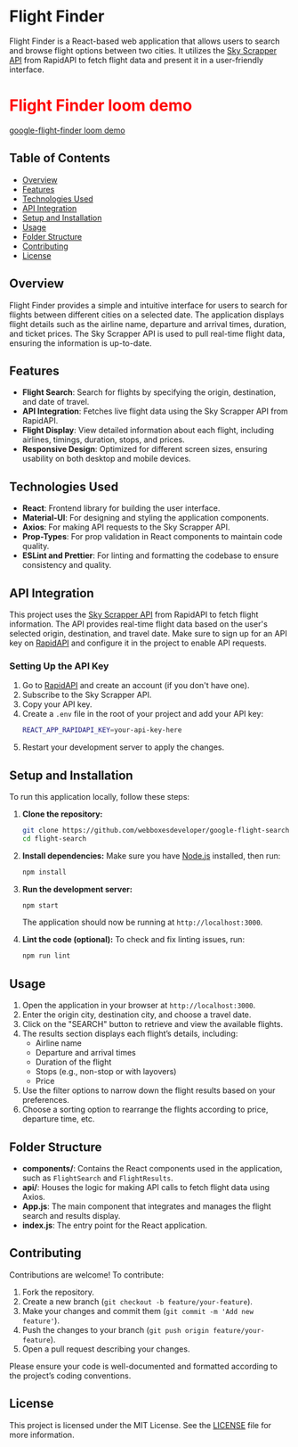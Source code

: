 # Flight Finder

Flight Finder is a React-based web application that allows users to search and browse flight options between two cities. It utilizes the [Sky Scrapper API](https://rapidapi.com/apiheya/api/sky-scrapper) from RapidAPI to fetch flight data and present it in a user-friendly interface.

# <span style="color: red;">Flight Finder loom demo</span>
[google-flight-finder loom demo](https://www.loom.com/share/4629f8f3f15a4f488885a3b45e63e50c?sid=a0b4e939-9c25-402d-b13e-b952703d39ad)

## Table of Contents

- [Overview](#overview)
- [Features](#features)
- [Technologies Used](#technologies-used)
- [API Integration](#api-integration)
- [Setup and Installation](#setup-and-installation)
- [Usage](#usage)
- [Folder Structure](#folder-structure)
- [Contributing](#contributing)
- [License](#license)

## Overview

Flight Finder provides a simple and intuitive interface for users to search for flights between different cities on a selected date. The application displays flight details such as the airline name, departure and arrival times, duration, and ticket prices. The Sky Scrapper API is used to pull real-time flight data, ensuring the information is up-to-date.

## Features

- **Flight Search**: Search for flights by specifying the origin, destination, and date of travel.
- **API Integration**: Fetches live flight data using the Sky Scrapper API from RapidAPI.
- **Flight Display**: View detailed information about each flight, including airlines, timings, duration, stops, and prices.
- **Responsive Design**: Optimized for different screen sizes, ensuring usability on both desktop and mobile devices.

## Technologies Used

- **React**: Frontend library for building the user interface.
- **Material-UI**: For designing and styling the application components.
- **Axios**: For making API requests to the Sky Scrapper API.
- **Prop-Types**: For prop validation in React components to maintain code quality.
- **ESLint and Prettier**: For linting and formatting the codebase to ensure consistency and quality.

## API Integration

This project uses the [Sky Scrapper API](https://rapidapi.com/apiheya/api/sky-scrapper) from RapidAPI to fetch flight information. The API provides real-time flight data based on the user's selected origin, destination, and travel date. Make sure to sign up for an API key on [RapidAPI](https://rapidapi.com/) and configure it in the project to enable API requests.

### Setting Up the API Key

1. Go to [RapidAPI](https://rapidapi.com/) and create an account (if you don't have one).
2. Subscribe to the Sky Scrapper API.
3. Copy your API key.
4. Create a `.env` file in the root of your project and add your API key:
    ```bash
    REACT_APP_RAPIDAPI_KEY=your-api-key-here
    ```
5. Restart your development server to apply the changes.

## Setup and Installation

To run this application locally, follow these steps:

1. **Clone the repository:**
    ```bash
    git clone https://github.com/webboxesdeveloper/google-flight-search.git
    cd flight-search
    ```

2. **Install dependencies:**
    Make sure you have [Node.js](https://nodejs.org/) installed, then run:
    ```bash
    npm install
    ```

3. **Run the development server:**
    ```bash
    npm start
    ```
    The application should now be running at `http://localhost:3000`.

4. **Lint the code (optional):**
    To check and fix linting issues, run:
    ```bash
    npm run lint
    ```

## Usage

1. Open the application in your browser at `http://localhost:3000`.
2. Enter the origin city, destination city, and choose a travel date.
3. Click on the "SEARCH" button to retrieve and view the available flights.
4. The results section displays each flight’s details, including:
   - Airline name
   - Departure and arrival times
   - Duration of the flight
   - Stops (e.g., non-stop or with layovers)
   - Price
5. Use the filter options to narrow down the flight results based on your preferences.
6. Choose a sorting option to rearrange the flights according to price, departure time, etc.

## Folder Structure


- **components/**: Contains the React components used in the application, such as `FlightSearch` and `FlightResults`.
- **api/**: Houses the logic for making API calls to fetch flight data using Axios.
- **App.js**: The main component that integrates and manages the flight search and results display.
- **index.js**: The entry point for the React application.

## Contributing

Contributions are welcome! To contribute:

1. Fork the repository.
2. Create a new branch (`git checkout -b feature/your-feature`).
3. Make your changes and commit them (`git commit -m 'Add new feature'`).
4. Push the changes to your branch (`git push origin feature/your-feature`).
5. Open a pull request describing your changes.

Please ensure your code is well-documented and formatted according to the project’s coding conventions.

## License

This project is licensed under the MIT License. See the [LICENSE](LICENSE) file for more information.
